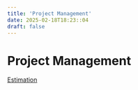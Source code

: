 ```yaml
---
title: 'Project Management'
date: 2025-02-18T18:23::04
draft: false
---
```


# Project Management

[Estimation](Project%20Management%20b119a8bea6cf49f2baa6dbca3a3c7dd9/Estimation%20f03638c67e6a4777b61343b1e8b223a2.md)
